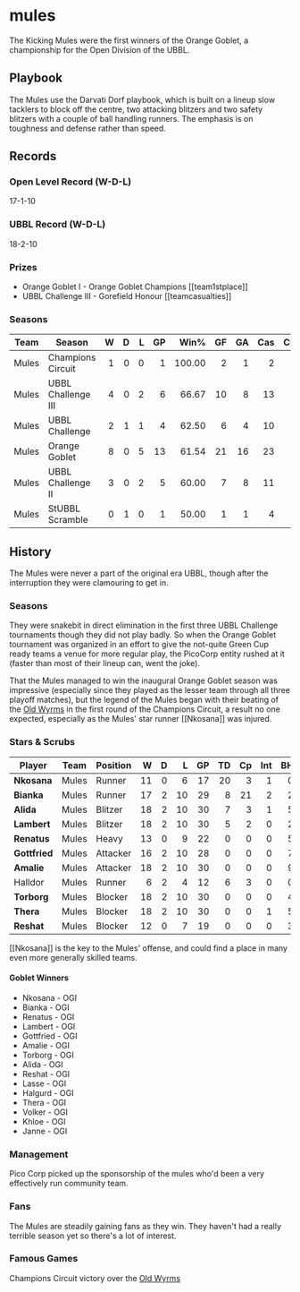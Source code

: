 # mules

The Kicking Mules were the first winners of the Orange Goblet, a championship for the Open Division of the UBBL.  

## Playbook

The Mules use the Darvati Dorf playbook, which is built on a lineup slow tacklers to block off the centre, two attacking blitzers and two safety blitzers with a couple of ball handling runners. The emphasis is on toughness and defense rather than speed.

## Records

### Open Level Record (W-D-L)

17-1-10

### UBBL Record (W-D-L)

18-2-10

### Prizes

* Orange Goblet I - Orange Goblet Champions [[team1stplace]]
* UBBL Challenge III - Gorefield Honour [[teamcasualties]]

### Seasons

| Team      | Season             | W  | D | L | GP | Win% | GF   | GA   | Cas  | CDif | FF   |
|-----------|--------------------|--:|--:|--:|---:|-----:|---:|---:|----:|-----:|---:|
| Mules | Champions Circuit  |    1 |    0 |    0 |      1 |     100.00 |    2 |    1 |    2 |      2 |    1 |
| Mules | UBBL Challenge III |    4 |    0 |    2 |      6 | 66.67 |   10 |    8 |   13 |      8 |    2 |
| Mules | UBBL Challenge     |    2 |    1 |    1 |      4 |    62.50 |    6 |    4 |   10 |     10 |    1 |
| Mules | Orange Goblet      |    8 |    0 |    5 |     13 | 61.54 |   21 |   16 |   23 |     10 |    1 |
| Mules | UBBL Challenge II  |    3 |    0 |    2 |      5 |      60.00 |    7 |    8 |   11 |      4 |    1 |
| Mules | StUBBL Scramble    |    0 |    1 |    0 |      1 |      50.00 |    1 |    1 |    4 |      4 |    1 |

## History

The Mules were never a part of the original era UBBL, though after the interruption they were clamouring to get in. 

### Seasons

They were snakebit in direct elimination in the first three UBBL Challenge tournaments though they did not play badly. So when the Orange Goblet tournament was organized in an effort to give the not-quite Green Cup ready teams a venue for more regular play, the PicoCorp entity rushed at it (faster than most of their lineup can, went the joke). 

That the Mules managed to win the inaugural Orange Goblet season was impressive (especially since they played as the lesser team through all three playoff matches), but the legend of the Mules began with their beating of the [Old Wyrms](oldwyrms) in the first round of the Champions Circuit, a result no one expected, especially as the Mules' star runner [[Nkosana]] was injured.

### Stars & Scrubs

| Player           | Team        | Position      | W | D | L | GP | TD | Cp | Int | BH | SI | Ki | MVP | SPP |
|------------------|-------------|---------------|--:|--:|--:|---:|---:|---:|----:|---:|---:|---:|----:|----:|
| **Nkosana**   | Mules | Runner       |   11 |    0 |    6 |   17 |   20 |    3 |    1 |    0 |    1 |    0 |    1 |   72 |
| **Bianka**    | Mules | Runner       |   17 |    2 |   10 |   29 |    8 |   21 |    2 |    2 |    0 |    1 |    1 |   60 |
| **Alida**     | Mules | Blitzer      |   18 |    2 |   10 |   30 |    7 |    3 |    1 |    5 |    0 |    0 |    3 |   51 |
| **Lambert**   | Mules | Blitzer      |   18 |    2 |   10 |   30 |    5 |    2 |    0 |    2 |    1 |    0 |    4 |   43 |
| **Renatus**   | Mules | Heavy  |   13 |    0 |    9 |   22 |    0 |    0 |    0 |    5 |    1 |    0 |    5 |   37 |
| **Gottfried** | Mules | Attacker |   16 |    2 |   10 |   28 |    0 |    0 |    0 |    7 |    6 |    0 |    2 |   36 |
| **Amalie**    | Mules | Attacker |   18 |    2 |   10 |   30 |    0 |    0 |    0 |    9 |    3 |    0 |    2 |   34 |
| Halldor  | Mules | Runner       |    6 |    2 |    4 |   12 |    6 |    3 |    0 |    0 |    0 |    0 |    2 |   31 |
| **Torborg**   | Mules | Blocker      |   18 |    2 |   10 |   30 |    0 |    0 |    0 |    4 |    2 |    0 |    3 |   27 |
| **Thera**     | Mules | Blocker      |   18 |    2 |   10 |   30 |    0 |    0 |    1 |    5 |    0 |    0 |    1 |   17 |
| **Reshat**    | Mules | Blocker      |   12 |    0 |    7 |   19 |    0 |    0 |    0 |    3 |    0 |    0 |    2 |   16 |

[[Nkosana]] is the key to the Mules' offense, and could find a place in many even more generally skilled teams.

#### Goblet Winners

* Nkosana - OGI
* Bianka - OGI
* Renatus - OGI
* Lambert - OGI
* Gottfried - OGI
* Amalie - OGI
* Torborg - OGI
* Alida - OGI
* Reshat - OGI
* Lasse - OGI
* Halgurd - OGI
* Thera - OGI
* Volker - OGI
* Khloe - OGI
* Janne - OGI

### Management

Pico Corp picked up the sponsorship of the mules who'd been a very effectively run community team.

### Fans

The Mules are steadily gaining fans as they win. They haven't had a really terrible season yet so there's a lot of interest.

### Famous Games

Champions Circuit victory over the [Old Wyrms](oldwyrms)
